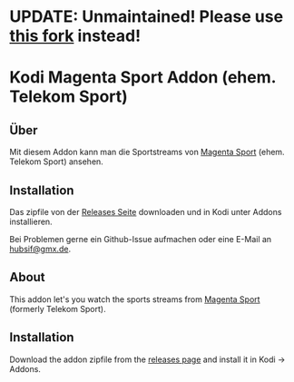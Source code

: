 # UPDATE: Unmaintained! Please use [this fork](https://github.com/MRLB/kodi-magentasport) instead!


Kodi Magenta Sport Addon (ehem. Telekom Sport)
==============================================

Über
----

Mit diesem Addon kann man die Sportstreams von [Magenta Sport][1] (ehem.
Telekom Sport) ansehen.

Installation
------------

Das zipfile von der [Releases Seite][2] downloaden und in Kodi unter Addons
installieren.

Bei Problemen gerne ein Github-Issue aufmachen oder eine E-Mail an
hubsif@gmx.de.

About
-----

This addon let's you watch the sports streams from [Magenta Sport][1]
(formerly Telekom Sport).

Installation
------------

Download the addon zipfile from the [releases page][2] and install it in
Kodi -> Addons.

[1]: https://www.magentasport.de
[2]: https://github.com/hubsif/kodi-magentasport/releases
